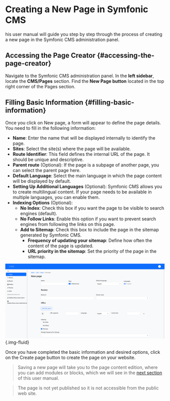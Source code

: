 # Creating a New Page in Symfonic CMS

his user manual will guide you step by step through the process of creating a new page in the Symfonic CMS administration panel.

## Accessing the Page Creator {#accessing-the-page-creator}

Navigate to the Symfonic CMS administration panel.
In the **left sidebar**, locate the **CMS/Pages** section.
Find the **New Page button** located in the top right corner of the Pages section.

## Filling Basic Information {#filling-basic-information}

Once you click on New page, a form will appear to define the page details. You need to fill in the following information:

- **Name**: Enter the name that will be displayed internally to identify the page.
- **Sites**: Select the site(s) where the page will be available.
- **Route Identifier**: This field defines the internal URL of the page. It should be unique and descriptive.
- **Parent route** (Optional): If the page is a subpage of another page, you can select the parent page here.
- **Default Language**: Select the main language in which the page content will be displayed by default.
- **Setting Up Additional Languages** (Optional): Symfonic CMS allows you to create multilingual content. If your page needs to be available in multiple languages, you can enable them.
- **Indexing Options** (Optional):
    - **No Index**: Check this box if you want the page to be visible to search engines (default).
    - **No Follow Links**: Enable this option if you want to prevent search engines from following the links on this page.
    - **Add to Sitemap**: Check this box to include the page in the sitemap generated by Symfonic CMS.
      - **Frequency of updating your sitemap**: Define how often the content of the page is updated.
      - **URL priority in the sitemap**: Set the priority of the page in the sitemap.

![symfonic-create-page.png](.files/symfonic-create-page.png){.img-fluid}

Once you have completed the basic information and desired options, click on the Create page button to create the page on your website.

>Saving a new page will take you to the page content edition, where you can add modules or blocks, which we will see in the [next section](user-manual/adding-modules-or-blocks.md) of this user manual.

>The page is not yet published so it is not accessible from the public web site.

